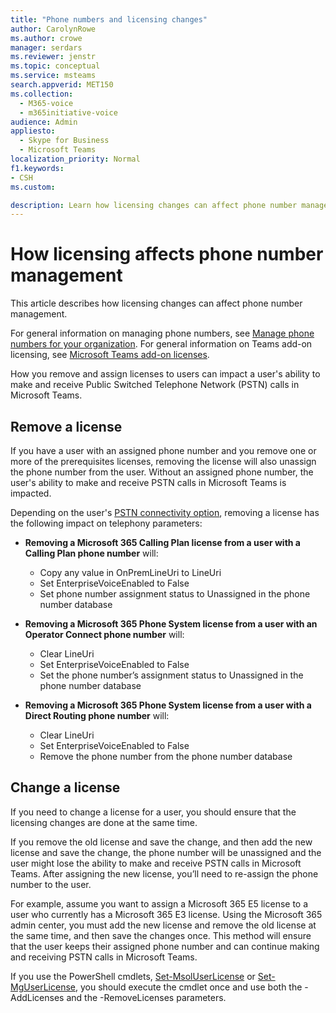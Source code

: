 ```yaml
---
title: "Phone numbers and licensing changes"
author: CarolynRowe
ms.author: crowe
manager: serdars
ms.reviewer: jenstr
ms.topic: conceptual
ms.service: msteams
search.appverid: MET150
ms.collection: 
  - M365-voice
  - m365initiative-voice
audience: Admin
appliesto: 
  - Skype for Business
  - Microsoft Teams
localization_priority: Normal
f1.keywords:
- CSH
ms.custom: 

description: Learn how licensing changes can affect phone number management.
---
```


# How licensing affects phone number management

This article describes how licensing changes can affect phone number management. 

For general information on managing phone numbers, see [Manage phone numbers for your organization](manage-phone-numbers-landing-page.md). For general information on Teams add-on licensing, see [Microsoft Teams add-on licenses](/teams-add-on-licensing/microsoft-teams-add-on-licensing.md).

How you remove and assign licenses to users can impact a user's ability to make and receive Public Switched Telephone Network (PSTN) calls in Microsoft Teams.

## Remove a license

If you have a user with an assigned phone number and you remove one or more of the prerequisites licenses, removing the license will also unassign the phone number from the user. Without an assigned phone number, the user's ability to make and receive PSTN calls in Microsoft Teams is impacted.

Depending on the user's [PSTN connectivity option](pstn-connectivity.md), removing a license has the following impact on telephony parameters:

- **Removing a Microsoft 365 Calling Plan license from a user with a Calling Plan phone number** will:
  - Copy any value in OnPremLineUri to LineUri
  - Set EnterpriseVoiceEnabled to False
  - Set phone number assignment status to Unassigned in the phone number database


- **Removing a Microsoft 365 Phone System license from a user with an Operator Connect phone number** will:
  - Clear LineUri
  - Set EnterpriseVoiceEnabled to False
  - Set the phone number’s assignment status to Unassigned in the phone number database


- **Removing a Microsoft 365 Phone System license from a user with a Direct Routing phone number** will:
  - Clear LineUri
  - Set EnterpriseVoiceEnabled to False
  - Remove the phone number from the phone number database



## Change a license

If you need to change a license for a user, you should ensure that the licensing changes are done at the same time. 

If you remove the old license and save the change, and then add the new license and save the change, the phone number will be unassigned and the user might lose the ability to make and receive PSTN calls in Microsoft Teams. After assigning the new license, you’ll need to re-assign the phone number to the user.

For example, assume you want to assign a Microsoft 365 E5 license to a user who currently has a Microsoft 365 E3 license. Using the Microsoft 365 admin center, you must add the new license and remove the old license at the same time, and then save the changes once. This method will ensure that the user keeps their assigned phone number and can continue making and receiving PSTN calls in Microsoft Teams. 

If you use the PowerShell cmdlets, [Set-MsolUserLicense](/powershell/module/msonline/set-msoluserlicense) or [Set-MgUserLicense](/powershell/module/microsoft.graph.users.actions/set-mguserlicense), you should execute the cmdlet once and use both the -AddLicenses and the -RemoveLicenses parameters.






